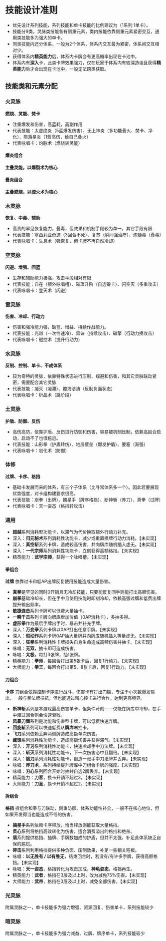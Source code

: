 # 技能设计准则
* 优先设计系列技能，系列技能和单卡技能的比例建议为（1系列:1单卡）。
* 技能分9类，灵脉类技能各有侧重元素，类内技能依靠侧重元素紧密交互，通用类技能多为强大的单卡。
* 同类技能内还分体系，一般为2个体系，体系内交互最为紧密，体系间交互相对少。
* 获得体系内**精英能力**后，体系内卡牌会有更高概率出现在卡池中。
* 体系内有**深入**卡，此类卡牌效果强力，仅在玩家于体系内有较深造诣且获得**精英能力**后才会出现在卡池中，一般无法跨类获取。
## 技能类和元素分配
### 火灵脉
**燃烧、灵能、焚卡**
* 注重爆发和伤害，高蓝耗，高副作用
* 代表技能：太虚绝炎（5蓝爆发伤害）、无上神炎（多功能叠火、焚卡、净化）、陨落星炎（1蓝高伤，给自己叠火）
* 代表咏唱卡：灼脉术（燃烧转灵能）
#### 爆炎组合
**主叠灵能，以爆裂术为核心**
#### 叠炎组合
**主叠燃烧，以控火术为核心**
### 木灵脉
**恢复、中毒、辅助**
* 高贵的罕见恢复能力，叠毒，但效果和机制手段较为单一，其它手段有限
* 代表技能：塞西莉亚奇迹（3回合不死）、复苏（瞬间强治疗）、炼髓毒（叠毒）
* 代表咏唱卡：生息术（强恢复，但卡牌不再自然冷却）
### 空灵脉
**闪避、增强、回蓝**
* 生存和辅助能力极强，攻击手段相对有限
* 代表技能：自在（额外咏唱槽）、璀璨升阶（自选锻卡）、闪空灭（多重攻击）
* 代表咏唱卡：登天术（闪避）
### 雷灵脉
**伤害、冷却、行动力**
* 伤害和强冷能力强，缺蓝、增益、持续作战能力。
* 代表技能：光越（一次性速冷）、雷诀（持续攻击）、磁擎（行动力换攻击）
* 代表咏唱卡：磁控术（提升行动力）
### 水灵脉
**反制、控制、单卡、不成体系**
* 较为奇特的灵脉，依靠特殊状态进行压制、规避和伤害，和其它灵脉联动紧密，需要配合其它灵脉
* 代表技能：凝灭（凝滞）、覆海洁涛（反制负面状态）
* 代表咏唱卡：析晶术（跳阶段）
### 土灵脉
**护盾、防御、反伤**
* 高伤高防，依靠护盾、反伤进行防御和伤害，容易被机制压制，依赖高回合启动，启动不了也很尴尬。
* 代表技能：山形拳（护盾转伤）、地层壁垒（爆发护盾）、要塞（渐强）
* 代表咏唱卡：岩化术（防御）
### 体修
**过牌、卡序、格挡**
* 基础卡发展而来的体系，有三个子体系（比寻常体系多一个）。因此若要展现优势强度，对卡组构建要求很高。
* 代表技能：崩拳（出牌）、摘星手（牌序格挡）、断神斩（养刀）、真拳（过牌）
* 代表咏唱卡：天一姿态（格挡转攻击）
### 通用
* **超越**系列消耗型功能卡，以滞气为代价换取额外行动力补充。
* 深入：**归元秘术**系列消耗性功能卡，减少或重置换牌行动力消耗。【未实现】
* 深入：**真空斩**系列卡牌，造成较高伤害，并向牌库随机插入虚无。【未实现】
* 深入：**一代宗师**系列消耗性功能卡，立刻获得高额格挡。【未实现】
* 精英能力：**武学宗师**，获得一个咏唱槽。【未实现】
#### 拳组合
**过牌**
依靠过卡和低AP出牌反复使用技能造成大量伤害。
* **真拳**是罕见的同时0开销且无冷却技能，只要能反复回手则能打出高额伤害。
* **崩拳**基础冷却长，但在手中且使用技能时即刻冷却，依赖高强过牌和低费出牌提升输出频率。
* **敏捷连击**系列卡牌可以低费大量抽卡。
* **一瞬千击**系列卡牌向牌库增加价值（0AP消耗卡），多抽多得。
* **虚形拳**作为最后手牌出手时，暴击并补充手牌。
* 深入：**万变拳**系列卡牌以0AP打出任意手牌。【未实现】
* 深入：**假动作**系列卡牌0AP抽大量牌并向牌库随机插入等量虚无。【未实现】
* 深入：**狂拳**系列消耗性卡牌损失自身生命造成高额伤害并抽卡。【未实现】
* 咏唱：**无双**，抽卡即可造成伤害。
* 咏唱：**太极**，每打3张牌，抽1张牌。
* 精英能力：**拳师**，每回合打出第5张卡后，回复1行动力。【未实现】
* 大师能力：**拳王**，每回合打出第5、8张卡后，回复1行动力。【未实现】
#### 刀组合
**卡序**
刀组合依靠控制卡序进行战斗，伤害卡有打出门槛，专注于小次数爆发输出，一般与拳法牌拮抗，但也能通过精心控卡进行合作，达到更高境界。
* **断神斩**系列是本游戏最高伤害单卡，但条件苛刻——仅能在牌库中冷却，在手中渡过回合则会快速衰败。
* **风暴刀舞**系列是功能和伤害型卡牌，可以低费快速弃牌。
* **回旋斩**系列可以快速低费从**牌库末**抽卡。
* **飞刀**系列依赖丢弃两侧牌造成高额单次伤害。
* **藏锋**系列消耗性功能卡，造成高额伤害并获得滞气。【未实现】
* 深入：**开刃**系列消耗性功能卡，快速冷却手中刀法牌。【未实现】
* 深入：**斩灭**系列消耗性功能卡，下一次伤害必中且翻倍。【未实现】
* 深入：**锻刀**系列消耗性功能卡，锻造一张手中刀法牌并丢弃。【未实现】
* 咏唱：**养刀术**，系列持续提升牌库中刀组合卡牌的强度。【未实现】
* 咏唱：**刃心**系列回合开始时抽并自选2牌丢弃。【未实现】
* 精英能力：**刀客**，换卡开销不超过3。【未实现】
* 大师能力：**刀圣**，换卡开销不超过2。【未实现】
#### 拆组合
**格挡**
拆组合和拳与刀联动，侧重防御、体系功能性补全，一般不在核心地位，但如果开发得当也能造成不俗的伤害。
* **摘星手**系列依赖卡序释放，恰当释放则能获取大量格挡。
* **贯心**系列将格挡高效转化为伤害，适合消费溢出的格挡和绝杀。
* **盾**系列提供格挡、抽牌、手牌数加成的护盾，但并不太强，补足此体系缺乏自保的尴尬。
* **碎击**系列利用格挡提供多种负面、压制效果，补足一些相关短板。
* 咏唱：**以无胜有 / 以有胜无**，结束回合时，若没有/有许多手牌，获得高额格挡。【未实现】
* 咏唱：**天一姿态**，格挡转化为攻击加成，**神龟姿态**，格挡再生。
* 精英能力：**武者**，格挡在3层及以上时，改为减免75%伤害。【未实现】
* 大师能力：**武帝**，格挡在3层及以上时，减免全部伤害。【未实现】

### 光灵脉
附属灵脉之一，单卡技能多为强力增强、资源回复、伤害单卡，系列技能较少
### 暗灵脉
附属灵脉之一，单卡技能多为强力减益、过牌、牌序单卡，系列技能较少